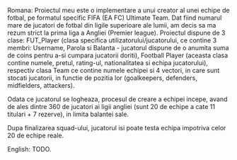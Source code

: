 Romana: Proiectul meu este o implementare a unui creator al unei echipe de fotbal, pe formatul specific FIFA (EA FC) Ultimate Team. Dat fiind numarul mare de jucatori de fotbal din ligile superioare ale lumii, am decis sa ma rezum strict la prima liga a Angliei (Premier league). Proiectul dispune de 3 clase: FUT_Player (clasa specifica utilizatorului/jucatorului, ce contine 3 membri: Username, Parola si Balanta - jucatorul dispune de o anumita suma de coins pentru a-si cumpara jucatorii doriti), Football Player (aceasta clasa contine numele, pretul, rating-ul, nationalitatea si echipa jucatorului), respectiv clasa Team ce contine numele echipei si 4 vectori, in care sunt stocati jucatorii, in functie de pozitia lor (goalkeepers, defenders, midfielders, attackers).

Odata ce jucatorul se logheaza, procesul de creare a echipei incepe, avand de ales dintre 360 de jucatori ai ligii angliei (sunt 20 de echipe a cate 11 titulari + 7 rezerve), in limita balantei sale.

Dupa finalizarea squad-ului, jucatorul isi poate testa echipa impotriva celor 20 de echipe reale.

English: TODO.
